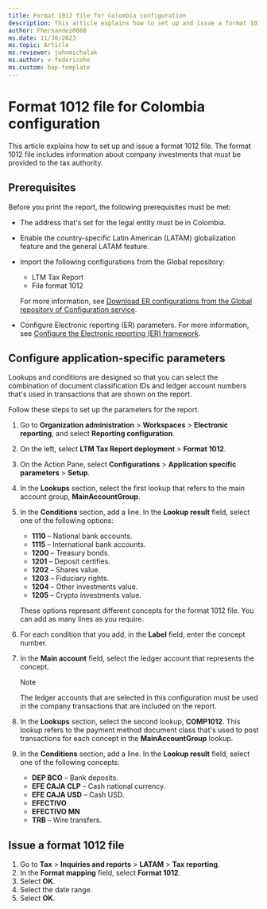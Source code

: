 ```yaml
---
title: Format 1012 file for Colombia configuration
description: This article explains how to set up and issue a format 1012 file for Colombia.
author: Fhernandez0088
ms.date: 11/30/2023
ms.topic: Article
ms.reviewer: johnmichalak
ms.author: v-federicohe
ms.custom: bap-template
---
```


# Format 1012 file for Colombia configuration

This article explains how to set up and issue a format 1012 file. The format 1012 file includes information about company investments that must be provided to the tax authority.

## Prerequisites

Before you print the report, the following prerequisites must be met:

- The address that's set for the legal entity must be in Colombia.
- Enable the country-specific Latin American (LATAM) globalization feature and the general LATAM feature.
- Import the following configurations from the Global repository:

    - LTM Tax Report
    - File format 1012

    For more information, see [Download ER configurations from the Global repository of Configuration service](../../../fin-ops-core/dev-itpro/analytics/er-download-configurations-global-repo.md).

- Configure Electronic reporting (ER) parameters. For more information, see [Configure the Electronic reporting (ER) framework](../../../fin-ops-core/dev-itpro/analytics/electronic-reporting-er-configure-parameters.md).

## Configure application-specific parameters

Lookups and conditions are designed so that you can select the combination of document classification IDs and ledger account numbers that's used in transactions that are shown on the report.

Follow these steps to set up the parameters for the report.

1. Go to **Organization administration** \> **Workspaces** \> **Electronic reporting**, and select **Reporting configuration**.
2. On the left, select **LTM Tax Report deployment** \> **Format 1012**.
3. On the Action Pane, select **Configurations** \> **Application specific parameters** \> **Setup**.
4. In the **Lookups** section, select the first lookup that refers to the main account group, **MainAccountGroup**.
5. In the **Conditions** section, add a line. In the **Lookup result** field, select one of the following options:

    - **1110** – National bank accounts.
    - **1115** – International bank accounts.
    - **1200** – Treasury bonds.
    - **1201** – Deposit certifies.
    - **1202** – Shares value.
    - **1203** – Fiduciary rights.
    - **1204** – Other investments value.
    - **1205** – Crypto investments value.

    These options represent different concepts for the format 1012 file. You can add as many lines as you require.

6. For each condition that you add, in the **Label** field, enter the concept number.
7. In the **Main account** field, select the ledger account that represents the concept.

    > [!NOTE]
    > The ledger accounts that are selected in this configuration must be used in the company transactions that are included on the report.

8. In the **Lookups** section, select the second lookup, **COMP1012**. This lookup refers to the payment method document class that's used to post transactions for each concept in the **MainAccountGroup** lookup.
9. In the **Conditions** section, add a line. In the **Lookup result** field, select one of the following concepts:

    - **DEP BCO** – Bank deposits.
    - **EFE CAJA CLP** – Cash national currency.
    - **EFE CAJA USD** – Cash USD.
    - **EFECTIVO**
    - **EFECTIVO MN**
    - **TRB** – Wire transfers.

## Issue a format 1012 file

1. Go to **Tax** \> **Inquiries and reports** \> **LATAM** \> **Tax reporting**.
2. In the **Format mapping** field, select **Format 1012**.
3. Select **OK**.
4. Select the date range. 
5. Select **OK**.
